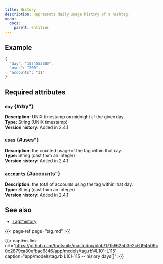 ```yaml
---
title: History
description: Represents daily usage history of a hashtag.
menu:
  docs:
    parent: entities
---
```


## Example

```javascript
{
  "day": "1574553600",
  "uses": "200",
  "accounts": "31"
}
```

## Required attributes

### `day` {#day"}

**Description:** UNIX timestamp on midnight of the given day.\
**Type:** String \(UNIX timestamp\)\
**Version history:** Added in 2.4.1

### `uses` {#uses"}

**Description:** the counted usage of the tag within that day.\
**Type:** String \(cast from an integer\)\
**Version history:** Added in 2.4.1

### `accounts` {#accounts"}

**Description:** the total of accounts using the tag within that day.\
**Type:** String \(cast from an integer\)\
**Version history:** Added in 2.4.1

## See also

* [Tag\#history](tag.md#history)

{{< page-ref page="tag.md" >}}

{{< caption-link url="https://github.com/tootsuite/mastodon/blob/17159625b3e2c6d94509c0c2879ca80efbac6846/app/models/tag.rb\#L101-L115" caption="app/models/tag.rb L101-115 -- history days\[\]" >}}




